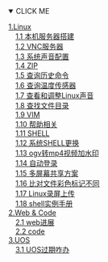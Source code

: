 <details open><summary>CLICK ME</summary>

[1.Linux](#n1)<br>
&emsp;[1.1 本机服务器搭建](#n1.1)<br>
&emsp;[1.2 VNC服务器](#n1.2)<br>
&emsp;[1.3 系统声音配置](#n1.3)<br>
&emsp;[1.4 ZIP](#n1.4)<br>
&emsp;[1.5 查询历史命令](#n1.5)<br>
&emsp;[1.6 查询温度传感器](#n1.6)<br>
&emsp;[1.7 查看和调整Linux声音](#n1.7)<br>
&emsp;[1.8 查找文件目录](#n1.8)<br>
&emsp;[1.9 VIM](#n1.9)<br>
&emsp;[1.10 帮助相关](#n1.10)<br>
&emsp;[1.11 SHELL](#n1.11)<br>
&emsp;[1.12 系统SHELL更换](#n1.12)<br>
&emsp;[1.13 ogv转mp4视频加水印](#n1.13)<br>
&emsp;[1.14 自动登录](#n1.14)<br>
&emsp;[1.15 多屏幕共享方案](#n1.15)<br>
&emsp;[1.16 比对文件彩色标记不同](#n1.16)<br>
&emsp;[1.17 Linux录屏上传](#n1.17)<br>
&emsp;[1.18 shell实例手册](#n1.18)<br>
[2.Web & Code](#n2)<br>
&emsp;[2.1 web进展](#n2.1)<br>
&emsp;[2.2 code](#n2.2)<br>
[3.UOS](#n3)<br>
&emsp;[3.1 UOS过期咋办](#n3.1)

</details>